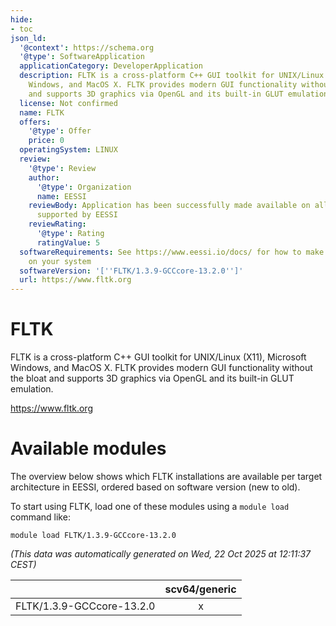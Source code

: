 ```yaml
---
hide:
- toc
json_ld:
  '@context': https://schema.org
  '@type': SoftwareApplication
  applicationCategory: DeveloperApplication
  description: FLTK is a cross-platform C++ GUI toolkit for UNIX/Linux (X11), Microsoft
    Windows, and MacOS X. FLTK provides modern GUI functionality without the bloat
    and supports 3D graphics via OpenGL and its built-in GLUT emulation.
  license: Not confirmed
  name: FLTK
  offers:
    '@type': Offer
    price: 0
  operatingSystem: LINUX
  review:
    '@type': Review
    author:
      '@type': Organization
      name: EESSI
    reviewBody: Application has been successfully made available on all architectures
      supported by EESSI
    reviewRating:
      '@type': Rating
      ratingValue: 5
  softwareRequirements: See https://www.eessi.io/docs/ for how to make EESSI available
    on your system
  softwareVersion: '[''FLTK/1.3.9-GCCcore-13.2.0'']'
  url: https://www.fltk.org
---
```


FLTK
====


FLTK is a cross-platform C++ GUI toolkit for UNIX/Linux (X11), Microsoft Windows, and MacOS X. FLTK provides modern GUI functionality without the bloat and supports 3D graphics via OpenGL and its built-in GLUT emulation.

https://www.fltk.org
# Available modules


The overview below shows which FLTK installations are available per target architecture in EESSI, ordered based on software version (new to old).

To start using FLTK, load one of these modules using a `module load` command like:

```shell
module load FLTK/1.3.9-GCCcore-13.2.0
```

*(This data was automatically generated on Wed, 22 Oct 2025 at 12:11:37 CEST)*

| |scv64/generic|
| :---: | :---: |
|FLTK/1.3.9-GCCcore-13.2.0|x|
